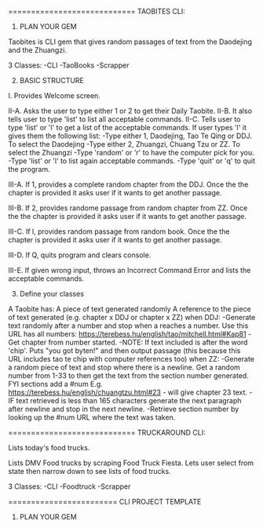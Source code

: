 ============================
TAOBITES CLI:

1. PLAN YOUR GEM

Taobites is CLI gem that gives random passages of text from the Daodejing and the Zhuangzi. 

3 Classes:
-CLI
-TaoBooks
-Scrapper


2. BASIC STRUCTURE

I. Provides Welcome screen.

II-A. Asks the user to type either 1 or 2 to get their Daily Taobite.
II-B. It also tells user to type 'list' to list all acceptable commands. 
II-C. Tells user to type 'list' or 'l' to get a list of the acceptable commands. If user types 'l' it gives them the following list:
   -Type either 1, Daodejing, Tao Te Qing or  DDJ. To select the Daodejing
   -Type either 2, Zhuangzi, Chuang Tzu or ZZ. To select the Zhuangzi 
   -Type 'random' or 'r' to have the computer pick for you.
   -Type 'list' or 'l' to list again acceptable commands.
   -Type 'quit' or 'q' to quit the program.

III-A. If 1, provides a complete random chapter from the DDJ. Once the the chapter is provided it asks user if it wants to get another passage.

III-B. If 2, provides randome passage from random chapter from ZZ. Once the the chapter is provided it asks user if it wants to get another passage.

III-C. If l, provides random passage from random book. Once the the chapter is provided it asks user if it wants to get another passage.

III-D. If Q, quits program and clears console.

III-E. If given wrong input, throws an Incorrect Command Error and lists the acceptable commands. 


3. Define your classes

A Taobite has:
A piece of text generated randomly
A reference to the piece of text generated (e.g. chapter x DDJ or chapter x ZZ)
when DDJ:
   -Generate text randomly after a number and stop when a reaches a number.
    Use this URL has all numbers: https://terebess.hu/english/tao/mitchell.html#Kap81
   -Get chapter from number started. 
   -NOTE: If text included is after the word 'chip'. Puts "you got byten!" and then output passage (this because this URL includes tao te chip with computer references too)
when ZZ: 
 -Generate a random piece of text and stop where there is a newline.
   Get a random number from 1-33 to then get the text from the section number generated. 
   FYI sections add a #num E.g. https://terebess.hu/english/chuangtzu.html#23 - will give chapter 23 text.
 -IF text retrieved is less than 165 characters generate the next paragraph after newline and stop in the next newline.
 -Retrieve section number by looking up the #num URL where the text was taken.



============================
TRUCKAROUND CLI:

Lists today's food trucks.

Lists DMV Food trucks by scraping Food Truck Fiesta. Lets user select from state then narrow down to see lists of food trucks. 

3 Classes:
-CLI
-Foodtruck
-Scrapper


========================
CLI PROJECT TEMPLATE
1. PLAN YOUR GEM